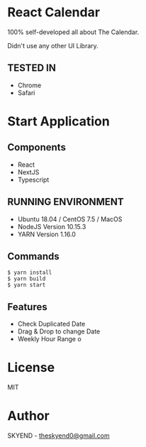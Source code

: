 # React Calendar

100% self-developed all about The Calendar.

Didn't use any other UI Library.

## TESTED IN

* Chrome
* Safari

# Start Application

## Components

* React
* NextJS
* Typescript

## RUNNING ENVIRONMENT
* Ubuntu 18.04 / CentOS 7.5 / MacOS
* NodeJS Version 10.15.3
* YARN Version 1.16.0

## Commands
```
$ yarn install
$ yarn build
$ yarn start
```

## Features

* Check Duplicated Date 
* Drag & Drop to change Date 
* Weekly Hour Range o


# License

MIT 

# Author

SKYEND - theskyend0@gmail.com
